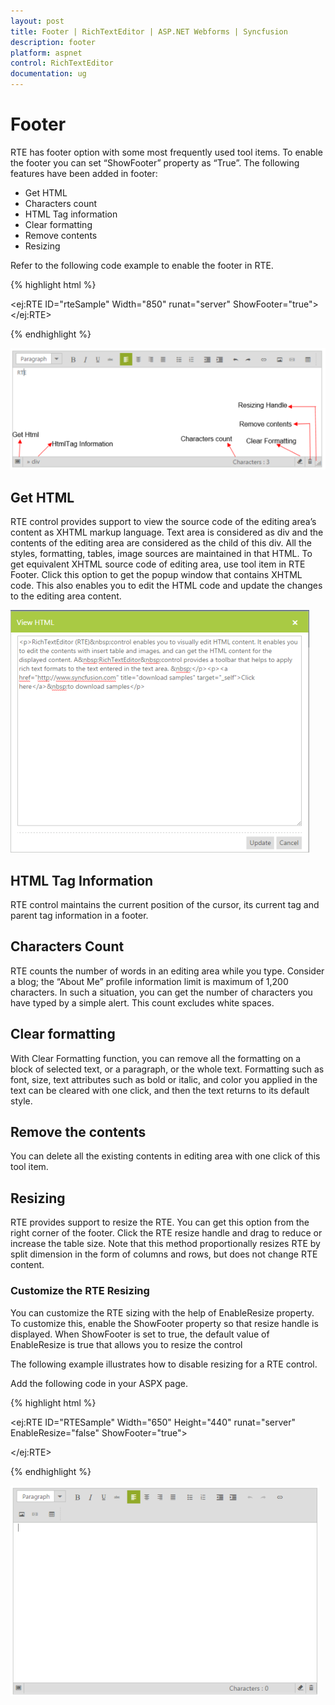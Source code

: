 ```yaml
---
layout: post
title: Footer | RichTextEditor | ASP.NET Webforms | Syncfusion
description: footer
platform: aspnet
control: RichTextEditor
documentation: ug
---
```


# Footer

RTE has footer option with some most frequently used tool items. To enable the footer you can set “ShowFooter” property as “True”. The following features have been added in footer:

* Get HTML
* Characters count
* HTML Tag information
* Clear formatting 
* Remove contents
* Resizing

Refer to the following code example to enable the footer in RTE.

{% highlight html %}

<ej:RTE ID="rteSample" Width="850" runat="server" ShowFooter="true"></ej:RTE>

{% endhighlight %}

![](Footer_images/Footer_img1.png)



## Get HTML

RTE control provides support to view the source code of the editing area’s content as XHTML markup language. Text area is considered as div and the contents of the editing area are considered as the child of this div. All the styles, formatting, tables, image sources are maintained in that HTML. To get equivalent XHTML source code of editing area, use tool item in RTE Footer. Click this option to get the popup window that contains XHTML code. This also enables you to edit the HTML code and update the changes to the editing area content. 



![](Footer_images/Footer_img2.png)



## HTML Tag Information

RTE control maintains the current position of the cursor, its current tag and parent tag information in a footer.

## Characters Count

RTE counts the number of words in an editing area while you type. Consider a blog; the “About Me” profile information limit is maximum of 1,200 characters. In such a situation, you can get the number of characters you have typed by a simple alert. This count excludes white spaces.

## Clear formatting

With Clear Formatting function, you can remove all the formatting on a block of selected text, or a paragraph, or the whole text. Formatting such as font, size, text attributes such as bold or italic, and color you applied in the text can be cleared with one click, and then the text returns to its default style.

## Remove the contents

You can delete all the existing contents in editing area with one click of this tool item.

## Resizing

RTE provides support to resize the RTE. You can get this option from the right corner of the footer. Click the RTE resize handle and drag to reduce or increase the table size. Note that this method proportionally resizes RTE by split dimension in the form of columns and rows, but does not change RTE content. 

### Customize the RTE Resizing

You can customize the RTE sizing with the help of EnableResize property. To customize this, enable the ShowFooter property so that resize handle is displayed. When ShowFooter is set to true, the default value of EnableResize is true that allows you to resize the control

The following example illustrates how to disable resizing for a RTE control.

Add the following code in your ASPX page.

{% highlight html %}

<ej:RTE ID="RTESample" Width="650" Height="440" runat="server" EnableResize="false" ShowFooter="true">        

</ej:RTE>

{% endhighlight %}

![](Footer_images/Footer_img3.png)